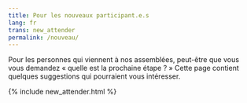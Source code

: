 ```yaml
---
title: Pour les nouveaux participant.e.s
lang: fr
trans: new_attender
permalink: /nouveau/
---
```

Pour les personnes qui viennent à nos assemblées, peut-être que vous vous demandez « quelle est la prochaine étape ? » Cette page contient quelques suggestions qui pourraient vous intéresser.

{% include new_attender.html %}

